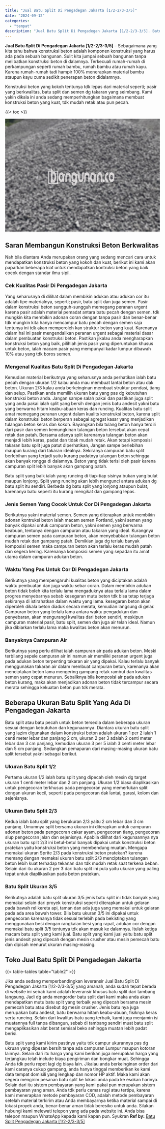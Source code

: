 ```yaml
---
title: "Jual Batu Split Di Pengadegan Jakarta [1/2-2/3-3/5]"
date: "2024-09-12"
categories: 
  - "tempat"
description: "Jual Batu Split Di Pengadegan Jakarta [1/2-2/3-3/5]. Batu split yang kami kirim pastinya yaitu tdk campur ukurannya pas dg ukruan yang dipesan bersih tanpa a..."
---
```


**Jual Batu Split Di Pengadegan Jakarta \[1/2-2/3-3/5\]** – Sebagaimana yang kita tahu bahwa konstruksi beton adalah komponen konstruksi yang harus ada pada sebuah bangunan. Sulit kita jumpai sebuah bangunan tanpa melibatkan konstruksi beton di dalamnya. Terkecuali rumah-rumah di perkampungan seperti rumah bambu, rumah bambu atau rumah kayu. Karena rumah-rumah tadi hampir 100% menerapkan material bambu ataupun kayu cuma sedikit penerapan beton didalamnya.

Konstruksi beton yang kokoh tentunya tdk lepas dari material seperti; pasir yang berkwalitas, batu split dan semen dg takaran yang seimbang. Kami yakin dikala ini anda sedang memperhitungkan bagaimana membuat konstruksi beton yang kuat, tdk mudah retak atau pun pecah.

{{< toc >}}

![Jual Batu Split Di Pengadegan Jakarta [1/2-2/3-3/5]](/images/jual-batu-split-10.png)

## Saran Membangun Konstruksi Beton Berkwalitas

Nah bila diantara Anda merupakan orang yang sedang mencari cara untuk mendapatkan konstruksi beton yang kokoh dan kuat, berikut ini kami akan paparkan beberapa kiat untuk mendapatkan kontruksi beton yang baik cocok dengan standar ilmu sipil.

### Cek Kualitas Pasir Di Pengadegan Jakarta

Yang seharusnya di dilihat dalam membikin adukan atau adukan cor itu adalah tipe materialnya, seperti; pasir, batu split dan juga semen. Pasir dalam konstruksi beton sungguh-sungguh memegang peranan urgent karena pasir adalah material pemadat antara batu pecah dengan semen. tdk mungkin kita membikin adonan coran dengan tanpa pasir dan benar-benar tdk mungkin kita hanya mencampur batu pecah dengan semen saja tentunya ini tdk akan memperoleh kan struktur beton yang kuat. Karenanya dalam hal ini pasir mengendalikan peranan urgent sebagai material dasar dalam pembuatan konstruksi beton. Pastikan jikalau anda mengharapkan konstruksi beton yang baik, pilihlah jenis pasir yang diperuntukan khusus untuk beton, ialah macam pasir yang mempunyai kadar lumpur dibawah 10% atau yang tdk boros semen.

### Mengenal Kualitas Batu Split Di Pengadegan Jakarta

Kemudian material berikutnya yang seharusnya anda perhatikan ialah batu pecah dengan ukuran 1/2 kalau anda mau membuat lantai beton atau dak beton. Ukuran 2/3 kalau anda berkeinginan membuat struktur pondasi, tiang dan selup. Pastikan anda memilih ukuran batu yang pas dg kebutuhan konstruksi beton anda. Jangan sampe salah pakai dan pastikan juga split yang anda pakai ialah split yang bersih dengan jenis batu andesit yakni batu yang berwarna hitam keabu-abuan keras dan runcing. Kualitas batu split amat memegang peranan urgent dalam kualits konstruksi beton, karena split dalam konstruksi beton berperan sebagai agregat kasar yang menjadikan tulangan beton keras dan kokoh. Bayangkan bila tulang beton hanya terdiri dari pasir dan semen kemungkinan tulangan beton tersebut akan cepat retak dan patah. Bersama adanya split karenanya tulangan beton akan menjadi lebih keras, padat dan tidak mudah retak. Akan tetapi komposisi takaran batu split juga patut diperhatikan, Jangan sampe berlebihan maupun kurang dari takaran idealnya. Sekiranya campuran batu split berlebihan yang terjadi yaitu kurang padatnya tulangan beton sehingga akan banyak rongga di dalamnya. Beton yang tidak terisi oleh pasir karena campuran split lebih banyak akan gampang patah.

Batu split yang baik ialah yang runcing di tiap-tiap sisinya bukan yang bulat maupun lonjong. Split yang runcing akan lebih mengunci antara adukan dg batu split itu sendiri. Berbeda dg batu split yang lonjong ataupun bulat, karenanya batu seperti itu kurang mengikat dan gampang lepas.

### Jenis Semen Yang Cocok Untuk Cor Di Pengadegan Jakarta

Berikutnya yakni material semen. Semen yang diterapkan untuk membikin adonan kontruksi beton ialah macam semen Portland, yakni semen yang banyak dipakai untuk campuran beton, yakni semen yang berwarna keabuan, tentunya dengan campuran atau takaran yang ideal. Kurangnya campuran semen pada campuran beton, akan menyebabkan tulangan beton mudah retak dan gampang patah. Demikian juga dg terlalu banyak komposisi semen maka campuran beton akan terlalu keras mudah patah dan segera kering. Karenanya komposisi semen yang sepadan itu amat utama dalam campuran adukan beton.

### Waktu Yang Pas Untuk Cor Di Pengadegan Jakarta

Berikutnya yang mempengaruhi kualitas beton yang diciptakan adalah waktu pembuatan dan juga waktu sebar coran. Dalam membikin adukan beton tidak boleh kita terlalu lama mengaduknya atau terlalu lama dalam progres menyebarnya sebab kesegaran mutu beton tdk bisa tetap terjaga sekiranya di istirahatkan dalam waktu yang lama. kesegaran beton akan diperoleh dikala beton diaduk secara merata, kemudian langsung di gelar. Campuran beton yang terlalu lama antara waktu pengadukan dan penyebaran, akan mengurangi kwalitas dari beton sendiri, meskipun campuran material pasir, batu split, semen dan juga air telah ideal. Namun jika dibiarkan terlalu lama maka kwalitas beton akan menurun.

### Banyaknya Campuran Air

Berikutnya yang perlu dilihat ialah campuran air pada adukan beton. Meski terbilang sepele campuran air ini namun air memiliki peranan urgent juga pada adukan beton terpenting takaran air yang dipakai. Kalau terlalu banyak menggunakan takaran air dalam membuat campuran beton, karenanya akan menciptakan beton lama mengering gampang retak rambut dan kwalitas semen yang cepat menurun. Sebaliknya bila komposisi air pada adukan beton kurang, maka akan menjadikan adonan beton tidak tercampur secara merata sehingga kekuatan beton pun tdk merata.

## Beberapa Ukuran Batu Split Yang Ada Di Pengadegan Jakarta

Batu split atau batu pecah untuk beton tersedia dalam beberapa ukuran sesuai dengan kebutuhan dan kegunaannya. Diantara ukuran batu split yang lazim digunakan dalam konstruksi beton adalah ukuran 1 per 2 ialah 1 centi meter lebar dan panjang 2 cm, ukuran 2 per 3 adalah 2 centi meter lebar dan 3 cm panjang, kemudian ukuran 3 per 5 ialah 3 centi meter lebar dan 5 cm panjang. Sedangkan pemaparan dari masing-masing ukuran batu split tersebut yakni sebagai berikut.

### Ukuran Batu Split 1/2

Pertama ukuran 1/2 ialah batu split yang dipecah oleh mesin dg target ukuran 1 centi meter lebar dan 2 cm panjang. Ukuran 1/2 biasa diaplikasikan untuk pengecoran terkhusus pada pengecoran yang memerlukan split dengan ukuran kecil, seperti pada pengecoran dak lantai, garasi, kolom dan sejenisnya.

### Ukuran Batu Split 2/3

Kedua ialah batu split yang berukuran 2/3 yaitu 2 cm lebar dan 3 cm panjang. Umumnya split bersama ukuran ini diterapkan untuk campuran adonan beton pada pengecoran cakar ayam, pengecoran tiang, pengecoran slup pengecoran jalan dan sejenisnya. Apabila dilihat dari kegunaannya nya ukuran batu split 2/3 ini betul-betul banyak dipakai untuk konstruksi beton pratekan yaitu konstruksi beton yang membendung muatan. Mengapa memakai ukuran Sprite 2/3 pada konstruksi beton pratekan? karena memang dengan memakai ukuran batu split 2/3 menciptakan tulangan beton lebih kuat terhadap tekanan dan tdk mudah retak saat terkena beban. Selain dari itu ukuran 2 per 3 dari batu split ini pula yaitu ukuran yang paling tepat untuk diaplikasikan pada beton pratekan.

### Batu Split Ukuran 3/5

Berikutnya adalah batu split ukuran 3/5 jenis batu split ini tidak banyak yang memakai selain dari proyek konstruksi seperti diterapkan untuk gelaran pada bawah rel kereta api, taman dan ada juga yang memakai untuk gelaran pada ada area bawah tower. Bila batu ukuran 3/5 ini dipakai untuk pengecoran karenanya tidak sesuai terlebih pada bekisting yang menggunakan besi dengan rangkaian besi yang rapat, adukan cor dengan memakai batu split 3/5 tentunya tdk akan masuk ke dalamnya. Itulah ketiga macam batu split yang kami jual. Batu split yang kami jual yaitu batu split jenis andesit yang dipecah dengan mesin crusher atau mesin pemecah batu dan dipisah menurut ukuran masing-masing.

## Toko Jual Batu Split Di Pengadegan Jakarta

{{< table-tables table="table2" >}}

Jika anda sedang memperbandingkan leveransir Jual Batu Split Di Pengadegan Jakarta \[1/2-2/3-3/5\] yang amanah, anda sudah tepat berada di website ini sebab kami adalah leveransir khusus batu split dari tambang langsung. Jadi dg anda mengorder batu split dari kami maka anda akan mendapatkan mutu batu split yang terbaik yang dipecah bersama mesin pemecah batu atau disebut dg mesin crusher. Jenis batu nya juga merupakan batu andesit, batu berwarna hitam keabu-abuan, fisiknya keras serta runcing. Selain dari kwalitas batu yang terbaik, kami juga menjamin isi muatannya full tanpa dibangun, sebab di tambang sendiri muat batu split mengaplikasikan alat berat semisal beko sehingga muatan lebih padat berisi.

Batu split yang kami kirim pastinya yaitu tdk campur ukurannya pas dg ukruan yang dipesan bersih tanpa ada campuran Lumpur maupun kotoran lainnya. Selain dari itu harga yang kami berikan juga merupakan harga yang terjangkau telah include biaya pengiriman dan bongkar muat. Sehingga Anda tdk perlu repot lagi dg biaya lain. Jikalau anda berkeinginan order dari kami caranya cukup gampang, anda hanya tinggal memberikan ke kami data tempat domisili yang lengkap dan nomor HP aktif. Maka kami akan segera mengirim pesanan batu split ke lokasi anda pada ke esokan harinya. Selain dari itu sistem pembayaran yang kami pakai pun merupakan sistem pembayaran yang aman. Anda tdk perlu cemas rugi atau tertipu, karena kami menerapkan metode pembayaran COD, adalah metode pembayaran setelah material terkirim atau Anda membayarnya ketika material sampai di lokasi proyek anda, benar-benar aman tidak beresiko untuk anda. Silakan hubungi kami melewati telepon yang ada pada website ini. Anda bisa telepon maupun WhatsApp kepada kami kapan pun. Syukran
**Ref by:** [Batu Split Pengadegan Jakarta [1/2-2/3-3/5]](https://id.wikipedia.org/wiki/Batu)
